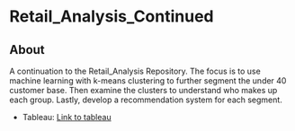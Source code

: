 # Retail_Analysis_Continued

## About
A continuation to the Retail_Analysis Repository. The focus is to use machine learning with k-means clustering to further segment the under 40 customer base. Then examine the clusters to understand who makes up each group. Lastly, develop a recommendation system for each segment.

- Tableau: [Link to tableau](https://public.tableau.com/views/AgeAnalysis_16803046802080/CountandDemand?:language=en-US&publish=yes&:display_count=n&:origin=viz_share_link)
